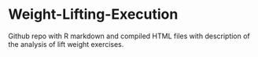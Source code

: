# Weight-Lifting-Execution
Github repo with R markdown and compiled HTML files with description of the analysis of lift weight exercises.
